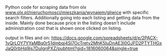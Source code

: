 Python code for scraping data from olx www.olx.pl/nieruchomosci/mieszkania/wynajem/gliwice with specific search filters.
Additionally going into each listing and getting data from the inside. 
Mainly done because price in the listing doesn't include administration cost that is shown once clicked on listing.

output in files and on:
https://docs.google.com/spreadsheets/d/e/2PACX-1vQrLOY7YYaMBq0r51dmbqj4Sl7OcTrety2MhK5IuDnAE3I0GJFD2PTYTHGxJaQ0rbHq9js7DuIgnPXZ/pubhtml?gid=1816060064&single=true
